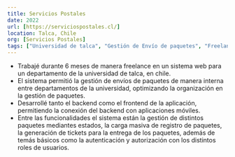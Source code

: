 ```yaml
---
title: Servicios Postales
date: 2022
url: [https://serviciospostales.cl/]
location: Talca, Chile
org: [Servicios Postales]
tags: ["Universidad de talca", "Gestión de Envío de paquetes", "Freelancce"]
---
```


- Trabajé durante 6 meses de manera freelance en un sistema web para un departamento de la universidad de talca, en chile. 
- El sistema permitió la gestión de envíos de paquetes de manera interna entre departamentos de la universidad, optimizando la organización en la gestión de paquetes.
- Desarrollé tanto el backend como el frontend de la aplicación, permitiendo la conexión del backend con aplicaciones móviles.
- Entre las funcionalidades el sistema están la gestión de distintos paquetes mediantes estados, la carga masiva de registro de paquetes, la generación de tickets para la entrega de los paquetes, además de temás básicos como la autenticación y autorización con los distintos roles de usuarios.
